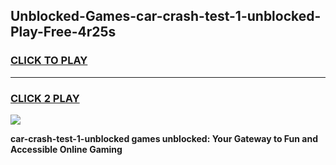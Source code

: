 
## Unblocked-Games-car-crash-test-1-unblocked-Play-Free-4r25s
<h3>
<a href="https://premium76.site?title=car-crash-test-1-unblocked&ref=23A">CLICK TO PLAY</a></h3>
<hr>

<h3>
<a href="https://premium76.site?title=car-crash-test-1-unblocked&ref=23A">CLICK 2 PLAY</a>
  
</h3>

<a href="https://premium76.site?title=car-crash-test-1-unblocked&ref=23A"><img src="https://clearcache.store/games.png"></a>


**car-crash-test-1-unblocked games unblocked: Your Gateway to Fun and Accessible Online Gaming**
